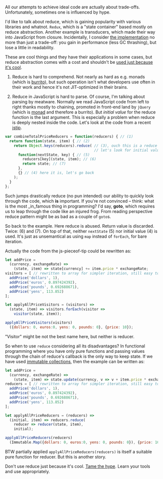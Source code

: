 All our attempts to achieve ideal code are actually about trade-offs.
Unfortunately, sometimes one is influenced by hype.

I'd like to talk about reduce, which is gaining popularity with various libraries and whatnot. `Redux`, which is a "state container" based mostly on reduce abstraction. Another example is transducers, which made their way into JavaScript from closure. Incidentally, I consider [the implementation](https://github.com/cognitect-labs/transducers-js) no more than just a trade-off: you gain in performance (less GC thrashing), but lose a little in readability.

These are cool things and they have their applications in some cases, but reduce abstraction comes with a cost and shouldn't be [used just because it's cool](http://blog.codinghorror.com/the-magpie-developer/).

1. Reduce is hard to comprehend. Not nearly as hard as e.g. monads (which is [burrito](http://codetojoy.blogspot.ru/2009/03/monads-are-burritos.html)), but such operation isn't what developers use often in their work and hence it's not JIT-optimized in their brains.

2. Reduce in JavaScript is hard to parse. Of course, I'm talking about parsing by meatware. Normally we read JavaScript code from left to right thanks mostly to chaining, promoted in front-end land by `jQuery` (which is [monad](https://importantshock.wordpress.com/2009/01/18/jquery-is-a-monad/) and therefore a burrito). But _initial value_ for the reduce function is the last argument. This is especially a problem when reduce is deeply nested inside the code. Let's look at the code from a recent [jstip](https://github.com/loverajoel/jstips/blob/gh-pages/_posts/en/2016-02-17-reminders-about-reduce-function-usage.md).

```javascript
var combineTotalPriceReducers = function(reducers) { // (1)
  return function(state, item) { // (2)
    return Object.keys(reducers).reduce( // (3), ouch this is a reduce
                                         // let's look for initial value
      function(nextState, key) { // (5)
        reducers[key](state, item); // (6)
        return state; // (7)
      },
      {} // (4) here it is, let's go back
    );
  }
};
```

Such jumps drastically reduce (no pun intended) our ability to quickly look through the code, which **is** important. If you're not convinced – think: what is the most _in_famous thing in programming? I'd say, **goto**, which requires us to leap through the code like an injured frog. From reading perspective reduce pattern might be as bad as a couple of `goto`s.

So back to the example. Here reduce is abused. Return value is discarded. Twice: (6) and (7). On top of that, neither `nextState` (5) nor initial value (4) is used.
It's just as unsemantical as using `map` instead of `forEach`, for bare iteration.

Actually the code from the js-pieceof-tip could be rewritten as:
```javascript
let addPrice =
  (currency, exchangeRate) =>
    (state, item) => state[currency] += item.price * exchangeRate;
visitors = [ // rewritten to array for simpler iteration, still easy to read
  addPrice('dollars', 1),
  addPrice('euros', 0.897424392),
  addPrice('pounds', 0.692688671),
  addPrice('yens', 113.852)
];

let applyAllPriceVisitors = (visitors) =>
  (state, item) => visitors.forEach(visitor =>
    visitor(state, item));

applyAllPriceVisitors(visitors)
  ({dollars: 0, euros:0, yens: 0, pounds: 0}, {price: 10});
```

"Visitor" might be not the best name here, but neither is reducer.

So when to use `reduce` considering all its disadvantages? In functional programming where you have only pure functions and passing values through the chain of reduce's callback is the only way to keep state. If we have used [immutable collections](https://facebook.github.io/immutable-js/), then the example can be written as: 

```javascript
let addPrice =
  (currency, exchangeRate) =>
    (state, item) => state.update(currency, v => v + item.price * exchangeRate);
reducers = [ // rewritten to array for simpler iteration, still easy to read
  addPrice('dollars', 1),
  addPrice('euros', 0.897424392),
  addPrice('pounds', 0.692688671),
  addPrice('yens', 113.852)
];

let applyAllPriceReducers = (reducers) =>
  (initial, item) => reducers.reduce(
    reducer => reducer(state, item),
    initial);

applyAllPriceReducers(reducers)
  (Immutable.Map({dollars: 0, euros:0, yens: 0, pounds: 0}), {price: 10});
```

BTW partially applied `applyAllPriceReducers(reducers)` is itself a suitable pure function for reducer. But this is another story.

Don't use reduce just because it's cool. [Tame the hype](http://www.2ality.com/2016/02/js-fatigue-fatigue.html). Learn your tools and use appropriately.